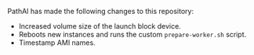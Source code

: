 PathAI has made the following changes to this repository:

- Increased volume size of the launch block device.
- Reboots new instances and runs the custom `prepare-worker.sh` script.
- Timestamp AMI names.
